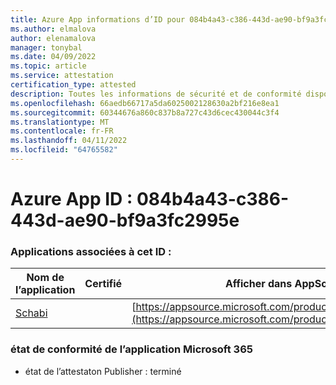 ```yaml
---
title: Azure App informations d’ID pour 084b4a43-c386-443d-ae90-bf9a3fc2995e
ms.author: elmalova
author: elenamalova
manager: tonybal
ms.date: 04/09/2022
ms.topic: article
ms.service: attestation
certification_type: attested
description: Toutes les informations de sécurité et de conformité disponibles pour 084b4a43-c386-443d-ae90-bf9a3fc2995e.
ms.openlocfilehash: 66aedb66717a5da6025002128630a2bf216e8ea1
ms.sourcegitcommit: 60344676a860c837b8a727c43d6cec430044c3f4
ms.translationtype: MT
ms.contentlocale: fr-FR
ms.lasthandoff: 04/11/2022
ms.locfileid: "64765582"
---
```

# <a name="azure-app-id-084b4a43-c386-443d-ae90-bf9a3fc2995e"></a>Azure App ID : 084b4a43-c386-443d-ae90-bf9a3fc2995e


### <a name="apps-associated-with-this-id"></a>Applications associées à cet ID :
| **Nom de l’application** | **Certifié** | **Afficher dans AppSource** |
|--------------|---------------|-----------------------|
| [Schabi](../forward/WA200003728.md) |  | [https://appsource.microsoft.com/product/office/WA200003728](https://appsource.microsoft.com/product/office/WA200003728) |

### <a name="microsoft-365-app-compliance-status"></a>état de conformité de l’application Microsoft 365
- état de l’attestaton Publisher : terminé
